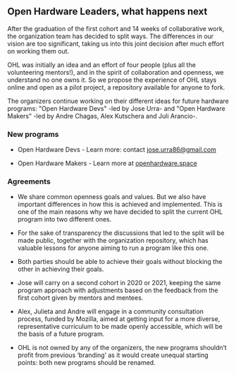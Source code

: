 ## Open Hardware Leaders, what happens next

After the graduation of the first cohort and 14 weeks of collaborative work, the organization team has decided to split ways. The differences in our vision are too significant, taking us into this joint decision after much effort on working them out.

OHL was initially an idea and an effort of four people (plus all the volunteering mentors!), and in the spirit of collaboration and openness, we understand no one owns it. So we propose the experience of OHL stays online and open as a pilot project, a repository available for anyone to fork.

The organizers continue working on their different ideas for future hardware programs: "Open Hardware Devs" -led by Jose Urra- and "Open Hardware Makers" -led by Andre Chagas, Alex Kutschera and Juli Arancio-.

### New programs

- Open Hardware Devs - Learn more: contact [jose.urra86@gmail.com](mailto:jose.urra86@gmail.com)

- Open Hardware Makers - Learn more at [openhardware.space](openhardware.space)

### Agreements

- We share common openness goals and values. But we also have important differences in how this is achieved and implemented. This is one of the main reasons why we have decided to split the current OHL program into two different ones.

- For the sake of transparency the discussions that led to the split will be made public, together with the organization repository, which has valuable lessons for anyone aiming to run a program like this one.

- Both parties should be able to achieve their goals without blocking the other in achieving their goals.

- Jose will carry on a second cohort in 2020 or 2021, keeping the same program approach with adjustments based on the feedback from the first cohort given by mentors and mentees. 

- Alex, Julieta and Andre will engage in a community consultation process, funded by Mozilla, aimed at getting input for a more diverse, representative curriculum to be made openly accessible, which will be the basis of a future program. 

- OHL is not owned by any of the organizers, the new programs shouldn’t profit from previous ‘branding’ as it would create unequal starting points: both new programs should be renamed.
